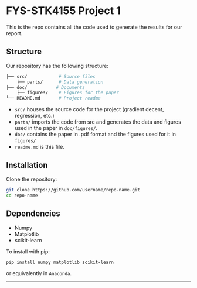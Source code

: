 # FYS-STK4155 Project 1

This is the repo contains all the code used to generate the results for our report.


## Structure

Our repository has the following structure:

<!-- GPT generated section -->
```bash
├── src/            # Source files
    ├── parts/      # Data generation
├── doc/           # Documents
    ├── figures/    # Figures for the paper
└── README.md       # Project readme
```
<!-- GPT generated section end -->

- `src/` houses the source code for the project (gradient decent, regression, etc.)
- `parts/` imports the code from src and generates the data and figures used in the paper in `doc/figures/`.
- `doc/` contains the paper in .pdf format and the figures used for it in `figures/`
- `readme.md` is this file.


## Installation

Clone the repository:
```bash
git clone https://github.com/username/repo-name.git
cd repo-name
```


## Dependencies
- Numpy
- Matplotlib
- scikit-learn

To install with pip:
```bash
pip install numpy matplotlib scikit-learn
```
or equivalently in `Anaconda`.


---

